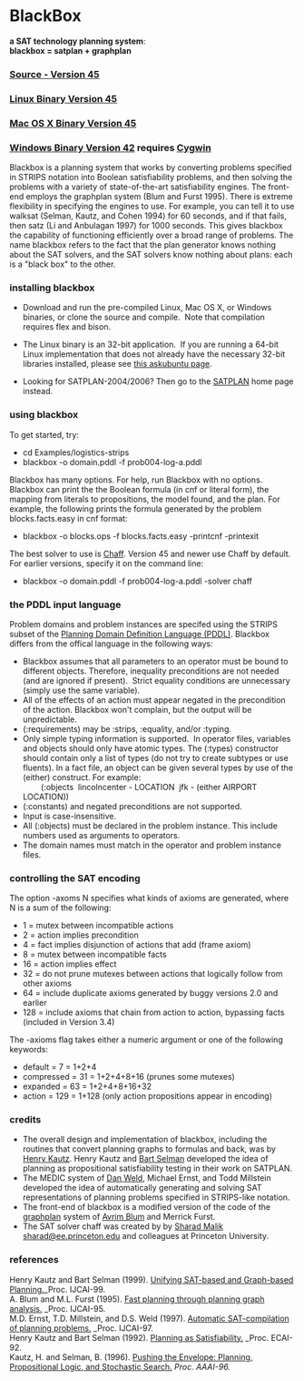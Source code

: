 # BlackBox
**a SAT technology planning system**:  
**blackbox = satplan + graphplan**  

### [Source - Version 45](https://gitlab.com/HenryKautz/BlackBox)

### [Linux Binary Version 45](http://www.cs.rochester.edu/u/kautz/satplan/blackbox/linux/blackbox)

### [Mac OS X Binary Version 45](http://www.cs.rochester.edu/u/kautz/satplan/blackbox/mac/blackbox)

### [Windows Binary Version 42](http://www.cs.rochester.edu/u/kautz/satplan/blackbox/windows/blackbox.exe) requires [Cygwin](http://www.cygwin.com)

Blackbox is a planning system that works by converting problems specified in STRIPS notation into Boolean satisfiability problems, and then solving the problems with a variety of state-of-the-art satisfiability engines. The front-end employs the graphplan system (Blum and Furst 1995). There is extreme flexibility in specifying the engines to use. For example, you can tell it to use walksat (Selman, Kautz, and Cohen 1994) for 60 seconds, and if that fails, then satz (Li and Anbulagan 1997) for 1000 seconds. This gives blackbox the capability of functioning efficiently over a broad range of problems. The name blackbox refers to the fact that the plan generator knows nothing about the SAT solvers, and the SAT solvers know nothing about plans: each is a "black box" to the other.  

### installing blackbox

*   Download and run the pre-compiled Linux, Mac OS X, or Windows binaries, or clone the source and compile.  Note that compilation requires flex and bison.  

*   The Linux binary is an 32-bit application.  If you are running a 64-bit Linux implementation that does not already have the necessary 32-bit libraries installed, please see [this askubuntu page](https://askubuntu.com/questions/454253/how-to-run-32-bit-app-in-ubuntu-64-bit).
*   Looking for SATPLAN-2004/2006? Then go to the [SATPLAN](../index.htm) home page instead.

### using blackbox

To get started, try:

* cd Examples/logistics-strips 
* blackbox -o domain.pddl -f  prob004-log-a.pddl

Blackbox has many options. For help, run Blackbox with no options. Blackbox can print the the Boolean formula (in cnf or literal form), the mapping from literals to propositions, the model found, and the plan. For example, the following prints the formula generated by the problem blocks.facts.easy in cnf format:

* blackbox -o blocks.ops -f blocks.facts.easy -printcnf  -printexit

The best solver to use is [Chaff](http://www.princeton.edu/%7Echaff/software.html). Version 45 and newer use Chaff by default. For earlier versions, specify it on the command line:

* blackbox -o domain.pddl -f  prob004-log-a.pddl -solver chaff

### the PDDL input language

Problem domains and problem instances are specifed using the STRIPS subset of the [Planning Domain Definition Language (PDDL)](https://en.wikipedia.org/wiki/Planning_Domain_Definition_Language). Blackbox differs from the offical language in the following ways:

*   Blackbox assumes that all parameters to an operator must be bound to different objects. Therefore, inequality preconditions are not needed (and are ignored if present).  Strict equality conditions are unnecessary (simply use the same variable).
*   All of the effects of an action must appear negated in the precondition of the action. Blackbox won't complain, but the output will be unpredictable.
*   (:requirements) may be :strips, :equality, and/or :typing.
*   Only simple typing information is supported.  In operator files, variables and objects should only have atomic types. The (:types) constructor should contain only a list of types (do not try to create subtypes or use fluents). In a fact file, an object can be given several types by use of the (either) construct. For example:  
            (:objects  lincolncenter - LOCATION  jfk - (either AIRPORT  LOCATION))
*   (:constants) and negated preconditions are not supported.
*   Input is case-insensitive.
*   All (:objects) must be declared in the problem instance. This include numbers used as arguments to operators.
*   The domain names must match in the operator and problem instance files.

### controlling the SAT encoding

The option -axoms N specifies what kinds of axioms are generated, where N is a sum of the following:

*   1 = mutex between incompatible actions
*   2 = action implies precondition
*   4 = fact implies disjunction of actions that add (frame axiom)
*   8 = mutex between incompatible facts
*   16 = action implies effect
*   32 = do not prune mutexes between actions that logically follow from other axioms
*   64 = include duplicate axioms generated by buggy versions 2.0 and earlier
*   128 = include axioms that chain from action to action, bypassing facts (included in Version 3.4)

The -axioms flag takes either a numeric argument or one of the following keywords:

*   default = 7 = 1+2+4
*   compressed = 31 = 1+2+4+8+16 (prunes some mutexes)
*   expanded = 63 = 1+2+4+8+16+32
*   action = 129 = 1+128 (only action propositions appear in encoding)

### credits

*   The overall design and implementation of blackbox, including the routines that convert planning graphs to formulas and back, was by [Henry Kautz](http://www.cs.rochester.edu/u/kautz). Henry Kautz and [Bart Selman](http://www.cs.cornell.edu/home/selman/) developed the idea of planning as propositional satisfiability testing in their work on SATPLAN.
*   The MEDIC system of [Dan Weld](http://www.cs.washington.edu/homes/weld/weld.html), Michael Ernst, and Todd Millstein developed the idea of automatically generating and solving SAT representations of planning problems specified in STRIPS-like notation.
*   The front-end of blackbox is a modified version of the code of the [graphplan](http://www.cs.cmu.edu/afs/cs.cmu.edu/user/avrim/www/graphplan.html) system of [Avrim Blum](http://www.cs.cmu.edu/afs/cs.cmu.edu/user/avrim/www/home.html) and Merrick Furst.
*   <a name="chaff"></a>The SAT solver chaff was created by by [Sharad Malik <sharad@ee.princeton.edu>](mailto:sharad@ee.princeton.edu) and colleagues at Princeton University.

### references

Henry Kautz and Bart Selman (1999). [Unifying SAT-based and Graph-based Planning.](http://www.cs.rochester.edu/u/kautz/papers/ijcai99blackbox.pdf)_Proc. IJCAI-99.  
A. Blum and M.L. Furst (1995). [Fast planning through planning graph analysis.](http://www.cs.cmu.edu/afs/cs.cmu.edu/user/avrim/www/Papers/planning.ps.gz) _Proc. IJCAI-95.  
M.D. Ernst, T.D. Millstein, and D.S. Weld (1997). [Automatic SAT-compilation of planning problems.](ftp://ftp.cs.washington.edu/pub/ai/ijcai97-sat.ps) _Proc. IJCAI-97.  
Henry Kautz and Bart Selman (1992). [Planning as Satisfiability.](http://www.cs.rochester.edu/u/kautz/papers/satplan.ps) _Proc. ECAI-92.  
Kautz, H. and Selman, B. (1996). [Pushing the Envelope: Planning, Propositional Logic, and Stochastic Search.](http://www.cs.rochester.edu/u/kautz/papers/plan.pdf) _Proc. AAAI-96._
